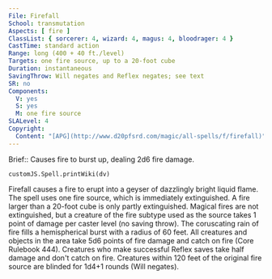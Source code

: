 ```yaml
---
File: Firefall
School: transmutation
Aspects: [ fire ]
ClassList: { sorcerer: 4, wizard: 4, magus: 4, bloodrager: 4 }
CastTime: standard action
Range: long (400 + 40 ft./level)
Targets: one fire source, up to a 20-foot cube
Duration: instantaneous
SavingThrow: Will negates and Reflex negates; see text
SR: no
Components:
  V: yes
  S: yes
  M: one fire source
SLALevel: 4
Copyright:
  Content: "[APG](http://www.d20pfsrd.com/magic/all-spells/f/firefall)"
---
```

Brief:: Causes fire to burst up, dealing 2d6 fire damage.

```dataviewjs
customJS.Spell.printWiki(dv)
```

Firefall causes a fire to erupt into a geyser of dazzlingly bright liquid flame. The spell uses one fire source, which is immediately extinguished. A fire larger than a 20-foot cube is only partly extinguished. Magical fires are not extinguished, but a creature of the fire subtype used as the source takes 1 point of damage per caster level (no saving throw).  The coruscating rain of fire fills a hemispherical burst with a radius of 60 feet. All creatures and objects in the area take 5d6 points of fire damage and catch on fire (Core Rulebook 444).  Creatures who make successful Reflex saves take half damage and don't catch on fire. Creatures within 120 feet of the original fire source are blinded for 1d4+1 rounds (Will negates).
